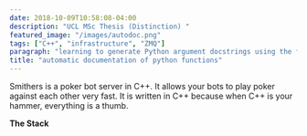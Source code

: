 ```yaml
---
date: 2018-10-09T10:58:08-04:00
description: "UCL MSc Thesis (Distinction) " 
featured_image: "/images/autodoc.png"
tags: ["C++", "infrastructure", "ZMQ"]
paragraph: "learning to generate Python argument docstrings using the function signature and ast  "
title: "automatic documentation of python functions"
---
```

Smithers is a poker bot server in C++. It allows your bots to play poker against each other very fast.  It is written in C++ because when C++ is your hammer, everything is a thumb.

**The Stack**